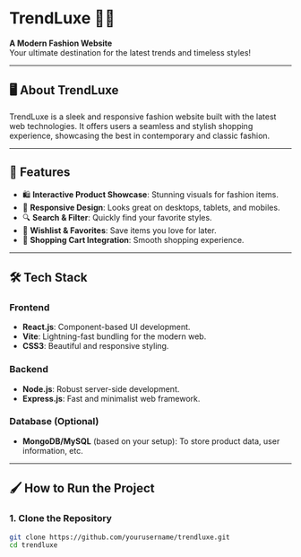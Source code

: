 # TrendLuxe 👗✨  
**A Modern Fashion Website**  
Your ultimate destination for the latest trends and timeless styles!  

---

## 🖥️ **About TrendLuxe**  
TrendLuxe is a sleek and responsive fashion website built with the latest web technologies. It offers users a seamless and stylish shopping experience, showcasing the best in contemporary and classic fashion.

---

## 🚀 **Features**  
- 🛍️ **Interactive Product Showcase**: Stunning visuals for fashion items.  
- 📱 **Responsive Design**: Looks great on desktops, tablets, and mobiles.  
- 🔍 **Search & Filter**: Quickly find your favorite styles.  
- 🌟 **Wishlist & Favorites**: Save items you love for later.  
- 🛒 **Shopping Cart Integration**: Smooth shopping experience.  

---

## 🛠️ **Tech Stack**  
### **Frontend**  
- **React.js**: Component-based UI development.  
- **Vite**: Lightning-fast bundling for the modern web.  
- **CSS3**: Beautiful and responsive styling.  

### **Backend**  
- **Node.js**: Robust server-side development.  
- **Express.js**: Fast and minimalist web framework.  

### **Database (Optional)**  
- **MongoDB/MySQL** (based on your setup): To store product data, user information, etc.  

---

## 🖌️ **How to Run the Project**  

### **1. Clone the Repository**  
```bash
git clone https://github.com/yourusername/trendluxe.git
cd trendluxe
